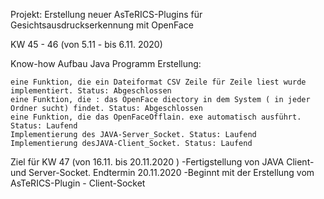 Projekt: Erstellung neuer AsTeRICS-Plugins für Gesichtsausdruckserkennung mit OpenFace

KW 45 - 46 (von 5.11 - bis 6.11. 2020)

Know-how Aufbau
Java Programm Erstellung:

    eine Funktion, die ein Dateiformat CSV Zeile für Zeile liest wurde implementiert. Status: Abgeschlossen
    eine Funktion, die : das OpenFace diectory in dem System ( in jeder Ordner sucht) findet. Status: Abgeschlossen
    eine Funktion, die das OpenFaceOfflain. exe automatisch ausführt. Status: Laufend
    Implementierung des JAVA-Server_Socket. Status: Laufend
    Implementierung desJAVA-Client_Socket. Status: Laufend

Ziel für KW 47 (von 16.11. bis 20.11.2020 )
-Fertigstellung von JAVA Client- und Server-Socket. Endtermin 20.11.2020
-Beginnt mit der Erstellung vom AsTeRICS-Plugin - Client-Socket